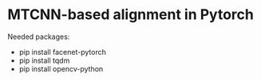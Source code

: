 # MTCNN-based alignment in Pytorch

Needed packages: 
- pip install facenet-pytorch
- pip install tqdm
- pip install opencv-python
